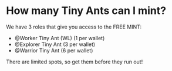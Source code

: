 # How many Tiny Ants can I mint?

We have 3 roles that give you access to the FREE MINT:

* @Worker Tiny Ant (WL) (1 per wallet)
* @Explorer Tiny Ant (3 per wallet)
* @Warrior Tiny Ant (6 per wallet)

There are limited spots, so get them before they run out!&#x20;
